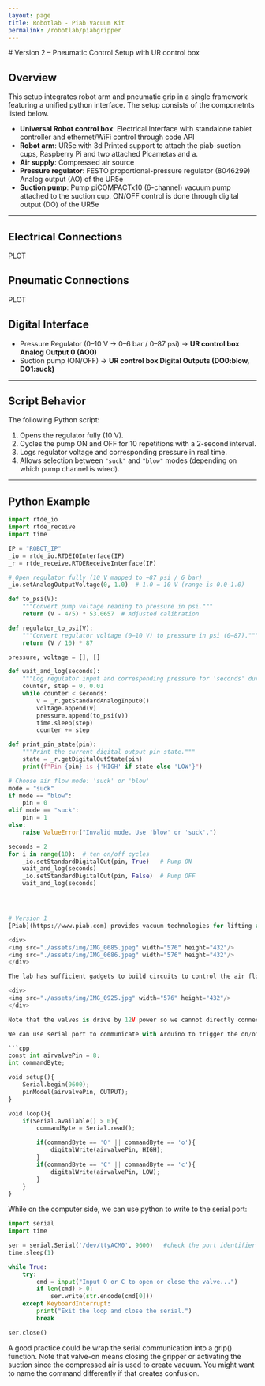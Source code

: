 ```yaml
---
layout: page
title: Robotlab - Piab Vacuum Kit
permalink: /robotlab/piabgripper
---
```


<div style="max-width: 800px; margin: auto;">
# Version 2 – Pneumatic Control Setup with UR control box

## Overview
This setup integrates robot arm and pneumatic grip in a single framework featuring a unified python interface.  The setup consists of the componetnts listed below.
- **Universal Robot control box**: Electrical Interface with standalone tablet controller and ethernet/WiFi control through code API
- **Robot arm**: UR5e with 3d Printed support to attach the piab-suction cups, Raspberry Pi and two attached Picametas and a.  
- **Air supply**: Compressed air source
- **Pressure regulator**: FESTO proportional-pressure regulator (8046299) Analog output (AO) of the UR5e
- **Suction pump**: Pump piCOMPACTx10 (6-channel) vacuum pump attached to the suction cup. ON/OFF control is done through digital output (DO) of the UR5e  
---


## Electrical Connections
PLOT

## Pneumatic Connections
PLOT


## Digital Interface
- Pressure Regulator (0–10 V → 0–6 bar / 0–87 psi) → **UR control box Analog Output 0 (AO0)** 
- Suction pump (ON/OFF) → **UR control box Digital Outputs (DO0:blow, DO1:suck)** 
---

## Script Behavior
The following Python script:  
1. Opens the regulator fully (10 V).  
2. Cycles the pump ON and OFF for 10 repetitions with a 2-second interval.  
3. Logs regulator voltage and corresponding pressure in real time.  
4. Allows selection between `"suck"` and `"blow"` modes (depending on which pump channel is wired).  

---

## Python Example

```python
import rtde_io
import rtde_receive
import time

IP = "ROBOT_IP"
_io = rtde_io.RTDEIOInterface(IP)
_r = rtde_receive.RTDEReceiveInterface(IP)

# Open regulator fully (10 V mapped to ~87 psi / 6 bar)
_io.setAnalogOutputVoltage(0, 1.0)  # 1.0 = 10 V (range is 0.0–1.0)

def to_psi(V):
    """Convert pump voltage reading to pressure in psi."""
    return (V - 4/5) * 53.0657  # Adjusted calibration

def regulator_to_psi(V):
    """Convert regulator voltage (0–10 V) to pressure in psi (0–87)."""
    return (V / 10) * 87

pressure, voltage = [], []

def wait_and_log(seconds):
    """Log regulator input and corresponding pressure for 'seconds' duration."""
    counter, step = 0, 0.01
    while counter < seconds:
        v = _r.getStandardAnalogInput0()
        voltage.append(v)
        pressure.append(to_psi(v))
        time.sleep(step)
        counter += step

def print_pin_state(pin):
    """Print the current digital output pin state."""
    state = _r.getDigitalOutState(pin)
    print(f"Pin {pin} is {'HIGH' if state else 'LOW'}")

# Choose air flow mode: 'suck' or 'blow'
mode = "suck"
if mode == "blow":
    pin = 0
elif mode == "suck":
    pin = 1
else:
    raise ValueError("Invalid mode. Use 'blow' or 'suck'.")

seconds = 2
for i in range(10):  # ten on/off cycles
    _io.setStandardDigitalOut(pin, True)   # Pump ON
    wait_and_log(seconds)
    _io.setStandardDigitalOut(pin, False)  # Pump OFF
    wait_and_log(seconds)




# Version 1
[Piab](https://www.piab.com) provides vacuum technologies for lifting and moving objects in automation applications. The lab space has received a package of vacuum cups and soft grippers that may suit different payloads and object geometries. The grippers can be connected to robot arms such as [UR5e](./ur5e) and actuated with vacuum ejector (the red aspirator in the picture) or piCOMPACT I/O link (the device in the picture). Note you would need air compressor as in the picture below and pneumatic solenoid valves to control on/off of the grip. Consult the lab manager on how to use them properly.

<div>
<img src="./assets/img/IMG_0685.jpeg" width="576" height="432"/>
<img src="./assets/img/IMG_0686.jpeg" width="576" height="432"/>
</div>

The lab has sufficient gadgets to build circuits to control the air flow and hence the on/off of grip from a computer. As a demonstrated example, you may find a setup in a plastic box using Aruidno, power control and valves to do so. 

<div>
<img src="./assets/img/IMG_0925.jpg" width="576" height="432"/>
</div>

Note that the valves is drive by 12V power so we cannot directly connect them to the output pins of Arduino (some motor control boards might be fine though). The power control here serves as a switch that allows us to use small electric currents to signal on/off of larger currents. 

We can use serial port to communicate with Arduino to trigger the on/off action. On the arduino side, we may simply use a code snippet:

```cpp
const int airvalvePin = 8;
int commandByte;

void setup(){
    Serial.begin(9600);
    pinModel(airvalvePin, OUTPUT);
}

void loop(){
    if(Serial.available() > 0){
        commandByte = Serial.read();

        if(commandByte == 'O' || commandByte == 'o'){
            digitalWrite(airvalvePin, HIGH);
        }
        if(commandByte == 'C' || commandByte == 'c'){
            digitalWrite(airvalvePin, LOW);
        }
    }
}
```

While on the computer side, we can use python to write to the serial port:

```python
import serial
import time

ser = serial.Serial('/dev/ttyACM0', 9600)   #check the port identifier on your computer
time.sleep(1)

while True:
    try:
        cmd = input("Input O or C to open or close the valve...")
        if len(cmd) > 0:
            ser.write(str.encode(cmd[0]))
    except KeyboardInterrupt:
        print("Exit the loop and close the serial.")
        break

ser.close()
```

A good practice could be wrap the serial communication into a grip() function. Note that valve-on means closing the gripper or activating the suction since the compressed air is used to create vacuum. You might want to name the command differently if that creates confusion.

</div>
